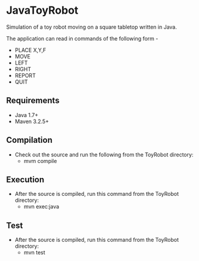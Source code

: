 # JavaToyRobot
Simulation of a toy robot moving on a square tabletop written in Java.

The application can read in commands of the following form -
- PLACE X,Y,F
- MOVE
- LEFT
- RIGHT
- REPORT
- QUIT

Requirements
---------
- Java 1.7+
- Maven 3.2.5+

Compilation
---------
- Check out the source and run the following from the ToyRobot directory:
  - mvm compile

Execution
---------
- After the source is compiled, run this command from the ToyRobot directory:
  - mvn exec:java

Test
---------
- After the source is compiled, run this command from the ToyRobot directory:
  - mvn test
